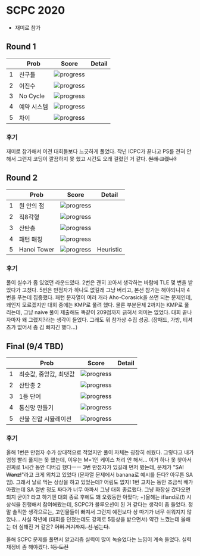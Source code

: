 
# SCPC 2020
- 재미로 참가

## Round 1
||Prob|Score|Detail|
|---|---|---|---|
1|친구들|![progress](https://progress-bar.dev/80/?scale=80&suffix=/80)|
2|이진수|![progress](https://progress-bar.dev/150/?scale=150&suffix=/150)|
3|No Cycle|![progress](https://progress-bar.dev/180/?scale=180&suffix=/180)|
4|예약 시스템|![progress](https://progress-bar.dev/190/?scale=190&suffix=/190)|
5|차이|![progress](https://progress-bar.dev/200/?scale=200&suffix=/200)|

### 후기
재미로 참가해서 이전 대회들보다 느긋하게 풀었다. 작년 ICPC가 끝나고 PS를 전혀 안 해서 그런지 코딩이 깔끔하지 못 했고 시간도 오래 걸렸던 거 같다. ~~원래 그랬나?~~

## Round 2
||Prob|Score|Detail|
|---|---|---|---|
1|원 안의 점|![progress](https://progress-bar.dev/100/?scale=100&suffix=/100)|
2|직8각형|![progress](https://progress-bar.dev/200/?scale=200&suffix=/200)|
3|산탄총|![progress](https://progress-bar.dev/300/?scale=300&suffix=/300)|
4|패턴 매칭|![progress](https://progress-bar.dev/209/?scale=400&suffix=/400)|
5|Hanoi Tower|![progress](https://progress-bar.dev/0/?scale=500&suffix=/500)|Heuristic

### 후기
풀이 실수가 좀 있었던 라운드였다. 2번은 괜히 꼬아서 생각하는 바람에 TLE 몇 번을 받았다가 고쳤다. 5번은 만점자가 하나도 없길래 그냥 버리고, 본선 참가는 해야되니까 4번을 푸는데 집중했다. 패턴 문자열이 여러 개라 Aho-Corasick을 쓰면 되는 문제인데, 왜인지 모르겠지만 대회 중에는 KMP로 풀려 했다. 물론 부분문제 2까지는 KMP로 풀리는데, 그냥 naive 풀이 제출해도 똑같이 209점까지 긁혀서 의미는 없었다. 대회 끝나자마자 왜 그랬지?라는 생각이 들었다. 그래도 뭐 참가상 수집 성공. (장패드, 가방, 티셔츠가 없어서 좀 김 빠지긴 했다...)


## Final (9/4 TBD)
||Prob|Score|Detail|
|---|---|---|---|
1|최솟값, 중앙값, 최댓값|![progress](https://progress-bar.dev/200/?scale=200&suffix=/200)|
2|산탄총 2|![progress](https://progress-bar.dev/0/?scale=250&suffix=/250)|
3|1등 단어|![progress](https://progress-bar.dev/0/?scale=250&suffix=/250)|
4|통신망 만들기|![progress](https://progress-bar.dev/0/?scale=400&suffix=/400)|
5|산불 진압 시뮬레이션|![progress](https://progress-bar.dev/0/?scale=400&suffix=/400)|

### 후기
올해 1번은 만점자 수가 상대적으로 적었지만 풀이 자체는 굉장히 쉬웠다. 그렇다고 내가 엄청 빨리 풀지는 못 했는데, 이유는 M=1인 케이스 처리 안 해서... 이거 하나 못 찾아서 진짜로 1시간 동안 디버깅 했다ㅡㅡ
3번 만점자가 있길래 먼저 봤는데, 문제가 "SA! ~~Wanz!~~"라고 크게 외치고 있었다 (문자열 문제에서 banana로 예시를 든다? 아무튼 SA임). 그래서 날로 먹는 상상을 하고 있었는데? 어림도 없지! 1번 고치는 동안 조금씩 배가 아팠는데 SA 절반 정도 짜다가 너무 아파서 그냥 대회 종료했다. 그냥 화장실 갔다오면 되지 굳이? 라고 하기엔 대회 종료 후에도 꽤 오랬동안 아팠다;
+)올해는 ifland로(!) 시상식을 진행해서 참여해봤는데, SCPC가 블루오션이 된 거 같다는 생각이 좀 들었다. 정말 솔직한 생각으로는, 고인물들이 빠져서 그런지 예전보다 상 따기가 너무 쉬워지지 않았나... 사실 작년에 (대회를 던졌는데도 강제로 5등상을 받으면서) 약간 느꼈는데 올해는 더 심해진 거 같은? ~~어허 거기까지. 선 넘는다.~~

올해 SCPC 문제를 풀면서 알고리즘 실력이 많이 녹슬었다는 느낌이 계속 들었다. 실력 재정비 좀 해야겠다. ~~1등 도전~~

